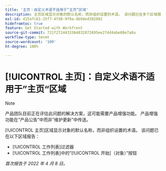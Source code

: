 ```yaml
---
title: '主页：自定义术语不适用于”主页“区域'
description: 主页区域显示对象的默认名称，而非组织设置的术语。 该问题已在多个区域报告。
exl-id: d15afc61-25f7-4fd8-9f9a-db94ed392082
hidefromtoc: true
feature: Get Started with Workfront
source-git-commit: 721f2724433364832072695ee274d4abe08e7a8a
workflow-type: tm+mt
source-wordcount: '109'
ht-degree: 100%

---
```


# [!UICONTROL 主页]：自定义术语不适用于”主页“区域

>[!NOTE]
>
>产品团队目前正在评估此问题的解决方案，这可能需要产品增强功能。 产品增强功能在“产品公告”中而非“维护更新”中传送。

[!UICONTROL 主页]区域显示对象的默认名称，而非组织设置的术语。 该问题已在以下区域报告：

* [!UICONTROL 工作列表]过滤器
* [!UICONTROL 工作列表]中的”[!UICONTROL 开始]（对象）”按钮

_首次报告于 2022 年 4 月 8 日。_

